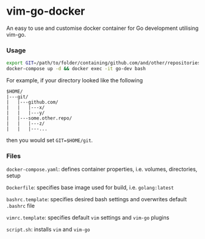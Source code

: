 # vim-go-docker
An easy to use and customise docker container for Go development utilising vim-go.

### Usage
```bash
export GIT=/path/to/folder/containing/github.com/and/other/repositories/
docker-compose up -d && docker exec -it go-dev bash
```
For example, if your directory looked like the following
```
$HOME/
|---git/
|   |---github.com/
|   |   |---x/
|   |   |---y/
|   |---some.other.repo/
|   |   |---z/
|   |   |---...
```
then you would set `GIT=$HOME/git`.


### Files
`docker-compose.yaml`: defines container properties, i.e. volumes, directories, setup

`Dockerfile`: specifies base image used for build, i.e. `golang:latest`

`bashrc.template`: specifies desired bash settings and overwrites default `.bashrc` file

`vimrc.template`: specifies default `vim` settings and `vim-go` plugins

`script.sh`: installs `vim` and `vim-go`
